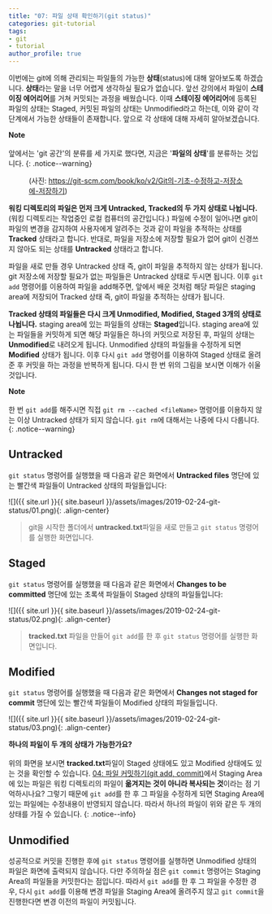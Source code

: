 ```yaml
---
title: "07: 파일 상태 확인하기(git status)"
categories: git-tutorial
tags:
- git
- tutorial
author_profile: true
---
```

이번에는 git에 의해 관리되는 파일들의 가능한 **상태**(status)에 대해 알아보도록 하겠습니다. **상태**라는 말을 너무 어렵게 생각하실 필요가 없습니다. 앞선 강의에서 파일이 **스테이징 에어리어**를 거쳐 커밋되는 과정을 배웠습니다. 이때 **스테이징 에어리어**에 등록된 파일의 상태는 Staged, 커밋된 파일의 상태는 Unmodified라고 하는데, 이와 같이 각 단계에서 가능한 상태들이 존재합니다. 앞으로 각 상태에 대해 자세히 알아보겠습니다.


**Note**<br><br>앞에서는 'git 공간'의 분류를 세 가지로 했다면, 지금은 '**파일의 상태**'를 분류하는 것입니다.
{: .notice--warning}

<figure class="align-center">
<img src="{{ site.url }}{{ site.baseurl }}/assets/images/2019-02-24-git-status/04.png" alt="">
<figcaption>(사진: <a href="https://git-scm.com/book/ko/v2/Git%EC%9D%98-%EA%B8%B0%EC%B4%88-%EC%88%98%EC%A0%95%ED%95%98%EA%B3%A0-%EC%A0%80%EC%9E%A5%EC%86%8C%EC%97%90-%EC%A0%80%EC%9E%A5%ED%95%98%EA%B8%B0">https://git-scm.com/book/ko/v2/Git의-기초-수정하고-저장소에-저장하기</a>)</figcaption>
</figure> 

**워킹 디렉토리의 파일은 먼저 크게 Untracked, Tracked의 두 가지 상태로 나뉩니다.**(워킹 디렉토리는 작업중인 로컬 컴퓨터의 공간입니다.) 파일에 수정이 일어나면 git이 파일의 변경을 감지하여 사용자에게 알려주는 것과 같이 파일을 추적하는 상태를 **Tracked** 상태라고 합니다. 반대로, 파일을 저장소에 저장할 필요가 없어 git이 신경쓰지 않아도 되는 상태를 **Untracked** 상태라고 합니다.

파일을 새로 만들 경우 Untracked 상태 즉, git이 파일을 추적하지 않는 상태가 됩니다. git 저장소에 저장할 필요가 없는 파일들은 Untracked 상태로 두시면 됩니다. 이후 `git add` 명령어를 이용하여 파일을 add해주면, 앞에서 배운 것처럼 해당 파일은 staging area에 저장되어 Tracked 상태 즉, git이 파일을 추적하는 상태가 됩니다.

**Tracked 상태의 파일들은 다시 크게 Unmodified, Modified, Staged 3개의 상태로 나뉩니다.** staging area에 있는 파일들의 상태는 **Staged**입니다. staging area에 있는 파일들을 커밋하게 되면 해당 파일들은 하나의 커밋으로 저장된 후, 파일의 상태는 **Unmodified**로 내려오게 됩니다. Unmodified 상태의 파일들을 수정하게 되면 **Modified** 상태가 됩니다. 이후 다시 `git add` 명령어를 이용하여 Staged 상태로 올려준 후 커밋을 하는 과정을 반복하게 됩니다. 다시 한 번 위의 그림을 보시면 이해가 쉬울 것입니다.

**Note**<br><br>한 번 `git add`를 해주시면 직접 `git rm --cached <fileName>` 명령어를 이용하지 않는 이상 Untracked 상태가 되지 않습니다. `git rm`에 대해서는 나중에 다시 다룹니다.
{: .notice--warning}


## Untracked

`git status` 명령어를 실행했을 때 다음과 같은 화면에서 **Untracked files** 명단에 있는 빨간색 파일들이 Untracked 상태의 파일들입니다:

![]({{ site.url }}{{ site.baseurl }}/assets/images/2019-02-24-git-status/01.png){: .align-center}

>git을 시작한 폴더에서 **untracked.txt**파일을 새로 만들고 `git status` 명령어를 실행한 화면입니다.


## Staged

`git status` 명령어를 실행했을 때 다음과 같은 화면에서 **Changes to be committed** 명단에 있는 초록색 파일들이 Staged 상태의 파일들입니다:

![]({{ site.url }}{{ site.baseurl }}/assets/images/2019-02-24-git-status/02.png){: .align-center}

>**tracked.txt** 파일을 만들어 `git add`를 한 후 `git status` 명령어를 실행한 화면입니다.

## Modified

`git status` 명령어를 실행했을 때 다음과 같은 화면에서 **Changes not staged for commit** 명단에 있는 빨간색 파일들이 Modified 상태의 파일들입니다.

![]({{ site.url }}{{ site.baseurl }}/assets/images/2019-02-24-git-status/03.png){: .align-center}

**하나의 파일이 두 개의 상태가 가능한가요?**<br><br>위의 화면을 보시면 **tracked.txt**파일이 Staged 상태에도 있고 Modified 상태에도 있는 것을 확인할 수 있습니다. [04: 파일 커밋하기(git add, commit)](https://seonkyukim.github.io/git-tutorial/git-add-commit/)에서 Staging Area에 있는 파일은 워킹 디렉토리의 파일이 **옮겨지는 것이 아니라 복사되는 것**이라는 점 기억하시나요? 그렇기 때문에 `git add`를 한 후 그 파일을 수정하게 되면 Staging Area에 있는 파일에는 수정내용이 반영되지 않습니다. 따라서 하나의 파일이 위와 같은 두 개의 상태를 가질 수 있습니다.
{: .notice--info}

## Unmodified

성공적으로 커밋을 진행한 후에 `git status` 명령어를 실행하면 Unmodified 상태의 파일은 화면에 출력되지 않습니다. 다만 주의하실 점은 `git commit` 명령어는 Staging Area의 파일들을 커밋한다는 점입니다. 따라서 `git add`를 한 후 그 파일을 수정한 경우, 다시 `git add`를 이용해 변경 파일을 Staging Area에 올려주지 않고 `git commit`을 진행한다면 변경 이전의 파일이 커밋됩니다.
